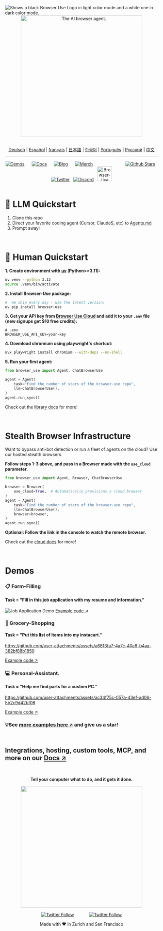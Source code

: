 <picture>
  <source media="(prefers-color-scheme: light)" srcset="https://github.com/user-attachments/assets/2ccdb752-22fb-41c7-8948-857fc1ad7e24"">
  <source media="(prefers-color-scheme: dark)" srcset="https://github.com/user-attachments/assets/774a46d5-27a0-490c-b7d0-e65fcbbfa358">
  <img alt="Shows a black Browser Use Logo in light color mode and a white one in dark color mode." src="https://github.com/user-attachments/assets/774a46d5-27a0-490c-b7d0-e65fcbbfa358"  width="full">
</picture>

<div align="center">
    <picture>
    <source media="(prefers-color-scheme: light)" srcset="https://github.com/user-attachments/assets/9955dda9-ede3-4971-8ee0-91cbc3850125"">
    <source media="(prefers-color-scheme: dark)" srcset="https://github.com/user-attachments/assets/6797d09b-8ac3-4cb9-ba07-b289e080765a">
    <img alt="The AI browser agent." src="https://github.com/user-attachments/assets/6797d09b-8ac3-4cb9-ba07-b289e080765a"  width="400">
    </picture>
</div>

</br>

<div align="center">

<!-- Keep these links. Translations will automatically update with the README. -->
[Deutsch](https://www.readme-i18n.com/browser-use/browser-use?lang=de) |
[Español](https://www.readme-i18n.com/browser-use/browser-use?lang=es) |
[français](https://www.readme-i18n.com/browser-use/browser-use?lang=fr) |
[日本語](https://www.readme-i18n.com/browser-use/browser-use?lang=ja) |
[한국어](https://www.readme-i18n.com/browser-use/browser-use?lang=ko) |
[Português](https://www.readme-i18n.com/browser-use/browser-use?lang=pt) |
[Русский](https://www.readme-i18n.com/browser-use/browser-use?lang=ru) |
[中文](https://www.readme-i18n.com/browser-use/browser-use?lang=zh)

</div>

---

<div align="center">
<a href="#demos"><img src="https://media.browser-use.tools/badges/demos" alt="Demos"></a>
<img width="16" height="1" alt="">
<a href="https://docs.browser-use.com"><img src="https://media.browser-use.tools/badges/docs" alt="Docs"></a>
<img width="16" height="1" alt="">
<a href="https://browser-use.com/posts"><img src="https://media.browser-use.tools/badges/blog" alt="Blog"></a>
<img width="16" height="1" alt="">
<a href="https://browsermerch.com"><img src="https://media.browser-use.tools/badges/merch" alt="Merch"></a>
<img width="100" height="1" alt="">
<a href="https://github.com/browser-use/browser-use"><img src="https://media.browser-use.tools/badges/github" alt="Github Stars"></a>
<img width="4" height="1" alt="">
<a href="https://x.com/intent/user?screen_name=browser_use"><img src="https://media.browser-use.tools/badges/twitter" alt="Twitter"></a>
<img width="4 height="1" alt="">
<a href="https://link.browser-use.com/discord"><img src="https://media.browser-use.tools/badges/discord" alt="Discord"></a>
<img width="4" height="1" alt="">
<a href="https://cloud.browser-use.com"><img src="https://media.browser-use.tools/badges/cloud" height="48" alt="Browser-Use Cloud"></a>
</div>

</br>

# 🤖 LLM Quickstart

1. Clone this repo
2. Direct your favorite coding agent (Cursor, ClaudeS, etc) to [Agents.md](https://docs.browser-use.com/llms-full.txt)
3. Prompt away!

<br/>

# 👋 Human Quickstart

**1. Create environment with [uv](https://docs.astral.sh/uv/) (Python>=3.11):**
```bash
uv venv --python 3.12
source .venv/bin/activate
```

**2. Install Browser-Use package:**
```bash
#  We ship every day - use the latest version!
uv pip install browser-use
```

**3. Get your API key from [Browser Use Cloud](https://cloud.browser-use.com/dashboard/api) and add it to your `.env` file (new signups get $10 free credits):**
```
# .env
BROWSER_USE_API_KEY=your-key
```

**4. Download chromium using playwright's shortcut:**
```bash
uvx playwright install chromium --with-deps --no-shell
```

**5. Run your first agent:**
```python
from browser_use import Agent, ChatBrowserUse

agent = Agent(
    task="Find the number of stars of the browser-use repo",
    llm=ChatBrowserUse(),
)
agent.run_sync()
```

Check out the [library docs](https://docs.browser-use.com) for more!

<br/>

# Stealth Browser Infrastructure

Want to bypass anti-bot detection or run a fleet of agents on the cloud? Use our hosted stealth browsers.

**Follow steps 1-3 above, and pass in a Browser made with the `use_cloud` parameter.**
```python
from browser_use import Agent, Browser, ChatBrowserUse

browser = Browser(
    use_cloud=True,  # Automatically provisions a cloud browser
)
agent = Agent(
    task="Find the number of stars of the browser-use repo",
    llm=ChatBrowserUse(),
    browser=browser,
)
agent.run_sync()
```

**Optional: Follow the link in the console to watch the remote browser.**

Check out the [cloud docs](https://docs.cloud.browser-use.com) for more!

<br/>

# Demos


### 📋 Form-Filling
#### Task = "Fill in this job application with my resume and information."
![Job Application Demo](https://github.com/user-attachments/assets/57865ee6-6004-49d5-b2c2-6dff39ec2ba9)
[Example code ↗](https://github.com/browser-use/browser-use/blob/main/examples/use-cases/apply_to_job.py)


### 🍎 Grocery-Shopping
#### Task = "Put this list of items into my instacart."

https://github.com/user-attachments/assets/a6813fa7-4a7c-40a6-b4aa-382bf88b1850

[Example code ↗](https://github.com/browser-use/browser-use/blob/main/examples/use-cases/buy_groceries.py)


### 💻 Personal-Assistant. 
#### Task = "Help me find parts for a custom PC."

https://github.com/user-attachments/assets/ac34f75c-057a-43ef-ad06-5b2c9d42bf06

[Example code ↗](https://github.com/browser-use/browser-use/blob/main/examples/use-cases/pcpartpicker.py)


### 💡See [more examples here ↗](https://docs.browser-use.com/examples) and give us a star!

<br/>

## Integrations, hosting, custom tools, MCP, and more on our [Docs ↗](https://docs.browser-use.com)

<br/>

<div align="center">
  
**Tell your computer what to do, and it gets it done.**

<img src="https://github.com/user-attachments/assets/06fa3078-8461-4560-b434-445510c1766f" width="400"/>

[![Twitter Follow](https://img.shields.io/twitter/follow/Magnus?style=social)](https://x.com/intent/user?screen_name=mamagnus00)
&emsp;&emsp;&emsp;
[![Twitter Follow](https://img.shields.io/twitter/follow/Gregor?style=social)](https://x.com/intent/user?screen_name=gregpr07)

</div>

<div align="center"> Made with ❤️ in Zurich and San Francisco </div>